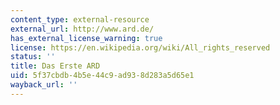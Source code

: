 ```yaml
---
content_type: external-resource
external_url: http://www.ard.de/
has_external_license_warning: true
license: https://en.wikipedia.org/wiki/All_rights_reserved
status: ''
title: Das Erste ARD
uid: 5f37cbdb-4b5e-44c9-ad93-8d283a5d65e1
wayback_url: ''
---
```

